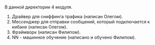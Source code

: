 В данной директории 4 модуля. 

1) Драйвер для сниффинга трафика (написан Олегом).
2) Мессенджер для отправки сообщений, который подключается к кибане (написан Олегом).
3) Фрэймворк (написан Филипом).
4) NN - машинное обучение (написано и обучено Филипом).
